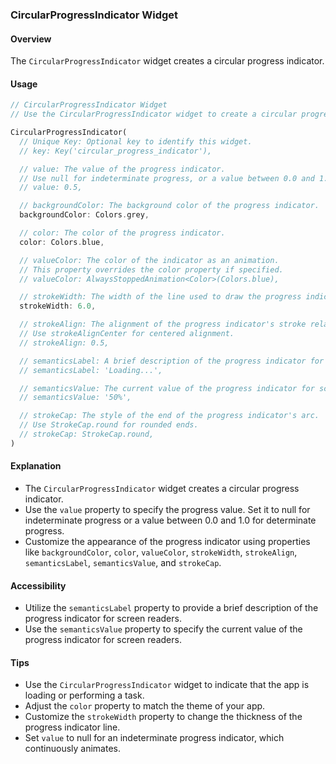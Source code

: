 ### CircularProgressIndicator Widget

#### Overview
The `CircularProgressIndicator` widget creates a circular progress indicator.

#### Usage
```dart
// CircularProgressIndicator Widget
// Use the CircularProgressIndicator widget to create a circular progress indicator.

CircularProgressIndicator(
  // Unique Key: Optional key to identify this widget.
  // key: Key('circular_progress_indicator'),

  // value: The value of the progress indicator.
  // Use null for indeterminate progress, or a value between 0.0 and 1.0 for determinate progress.
  // value: 0.5,

  // backgroundColor: The background color of the progress indicator.
  backgroundColor: Colors.grey,

  // color: The color of the progress indicator.
  color: Colors.blue,

  // valueColor: The color of the indicator as an animation.
  // This property overrides the color property if specified.
  // valueColor: AlwaysStoppedAnimation<Color>(Colors.blue),

  // strokeWidth: The width of the line used to draw the progress indicator.
  strokeWidth: 6.0,

  // strokeAlign: The alignment of the progress indicator's stroke relative to the radius.
  // Use strokeAlignCenter for centered alignment.
  // strokeAlign: 0.5,

  // semanticsLabel: A brief description of the progress indicator for screen readers.
  // semanticsLabel: 'Loading...',

  // semanticsValue: The current value of the progress indicator for screen readers.
  // semanticsValue: '50%',

  // strokeCap: The style of the end of the progress indicator's arc.
  // Use StrokeCap.round for rounded ends.
  // strokeCap: StrokeCap.round,
)
```

#### Explanation
- The `CircularProgressIndicator` widget creates a circular progress indicator.
- Use the `value` property to specify the progress value. Set it to null for indeterminate progress or a value between 0.0 and 1.0 for determinate progress.
- Customize the appearance of the progress indicator using properties like `backgroundColor`, `color`, `valueColor`, `strokeWidth`, `strokeAlign`, `semanticsLabel`, `semanticsValue`, and `strokeCap`.

#### Accessibility
- Utilize the `semanticsLabel` property to provide a brief description of the progress indicator for screen readers.
- Use the `semanticsValue` property to specify the current value of the progress indicator for screen readers.

#### Tips
- Use the `CircularProgressIndicator` widget to indicate that the app is loading or performing a task.
- Adjust the `color` property to match the theme of your app.
- Customize the `strokeWidth` property to change the thickness of the progress indicator line.
- Set `value` to null for an indeterminate progress indicator, which continuously animates.
